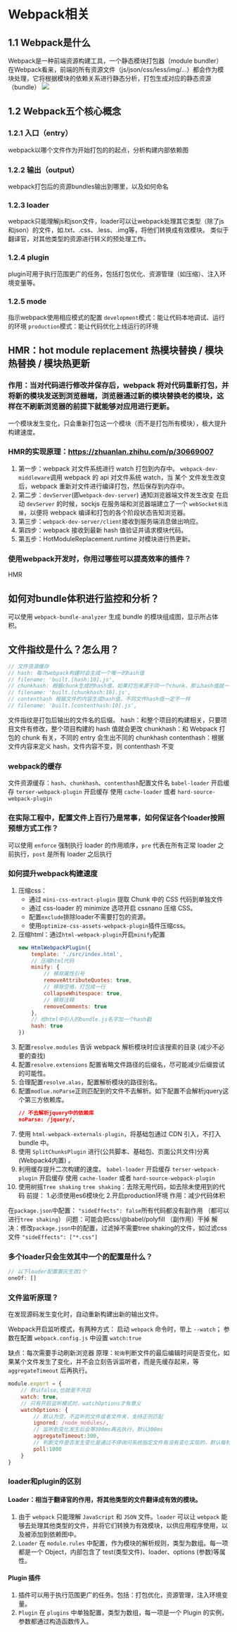 # Webpack相关
## 1.1 Webpack是什么
Webpack是一种前端资源构建工具，一个静态模块打包器（module bundler）
在Webpack看来，前端的所有资源文件（js/json/css/less/img/...）都会作为模块处理，它将根据模块的依赖关系进行静态分析，打包生成对应的静态资源（bundle）
![](./imgs/webpackprofile.png)

## 1.2 Webpack五个核心概念
### 1.2.1 入口（entry）
webpack以哪个文件作为开始打包的的起点，分析构建内部依赖图
### 1.2.2 输出（output）
webpack打包后的资源bundles输出到哪里，以及如何命名
### 1.2.3 loader
webpack只能理解js和json文件，loader可以让webpack处理其它类型（除了js和json）的文件，如.txt、.css、.less、.img等，将他们转换成有效模块。
类似于翻译官，对其他类型的资源进行转义的预处理工作。
### 1.2.4 plugin
plugin可用于执行范围更广的任务，包括打包优化、资源管理（如压缩）、注入环境变量等。
### 1.2.5 mode
指示webpack使用相应模式的配置
`development`模式：能让代码本地调试、运行的环境
`production`模式：能让代码优化上线运行的环境


## HMR：hot module replacement 热模块替换 / 模块热替换 / 模块热更新
### 作用：当对代码进行修改并保存后，webpack 将对代码重新打包，并将新的模块发送到浏览器端，浏览器通过新的模块替换老的模块，这样在不刷新浏览器的前提下就能够对应用进行更新。
一个模块发生变化，只会重新打包这一个模块（而不是打包所有模块），极大提升构建速度。

### HMR的实现原理：https://zhuanlan.zhihu.com/p/30669007
1. 第一步：webpack 对文件系统进行 watch 打包到内存中。
`webpack-dev-middleware`调用 webpack 的 api 对文件系统 watch，当 某个 文件发生改变后，webpack 重新对文件进行编译打包，然后保存到内存中。
2. 第二步：`devServer`(即`webpack-dev-server`) 通知浏览器端文件发生改变
   在启动 `devServer` 的时候，sockjs 在服务端和浏览器端建立了一个 `webSocket长连接`，以便将 webpack 编译和打包的各个阶段状态告知浏览器。
3. 第三步：`webpack-dev-server/client`接收到服务端消息做出响应。
4. 第四步：webpack 接收到最新 hash 值验证并请求模块代码。
5. 第五步：HotModuleReplacement.runtime 对模块进行热更新。

### 使用webpack开发时，你用过哪些可以提高效率的插件？
HMR

## 如何对bundle体积进行监控和分析？
可以使用 `webpack-bundle-analyzer` 生成 bundle 的模块组成图，显示所占体积。

## 文件指纹是什么？怎么用？
```javascript
// 文件资源缓存
// hash: 每次webpack构建时会生成一个唯一的hash值
// filename: 'built.[hash:10].js',
// chunkhash: 根据chunk生成的hash值，如果打包来源于同一个chunk，那么hash值就一样。
// filename: 'built.[chunkhash:10].js',
// contenthash 根据文件的内容生成hash值。不同文件hash值一定不一样
// filename: 'built.[contenthash:10].js',
```

文件指纹是打包后输出的文件名的后缀。
hash：和整个项目的构建相关，只要项目文件有修改，整个项目构建的 hash 值就会更改
chunkhash：和 Webpack 打包的 chunk 有关，不同的 entry 会生出不同的 chunkhash
contenthash：根据文件内容来定义 hash，文件内容不变，则 contenthash 不变

### webpack的缓存
文件资源缓存：`hash`、`chunkhash`、`contenthash`配置文件名
`babel-loader` 开启缓存
`terser-webpack-plugin` 开启缓存
使用 `cache-loader` 或者 `hard-source-webpack-plugin`

### 在实际工程中，配置文件上百行乃是常事，如何保证各个loader按照预想方式工作？
可以使用 `enforce` 强制执行 loader 的作用顺序，`pre` 代表在所有正常 loader 之前执行，`post` 是所有 loader 之后执行

### 如何提升webpack构建速度
1. 压缩css：
   * 通过 `mini-css-extract-plugin` 提取 Chunk 中的 CSS 代码到单独文件
   * 通过 css-loader 的 minimize 选项开启 cssnano 压缩 CSS。
   * 配置`exclude`排除loader不需要打包的资源。
   * 使用`optimize-css-assets-webpack-plugin`插件压缩css。
2. 压缩html：通过`html-webpack-plugin`开启`minify`配置
    ```javascript
    new HtmlWebpackPlugin({
        template: './src/index.html',
        // 压缩html代码
        minify: {
            // 移除属性引号
            removeAttributeQuotes: true,
            // 移除空格，打包成一行
            collapseWhitespace: true,
            // 移除注释
            removeComments: true
        },
        // 给html中引入的bundle.js名字加一个hash戳
        hash: true
    })
    ```
3. 配置`resolve.modules` 告诉 webpack 解析模块时应该搜索的目录 (减少不必要的查找)
4. 配置`resolve.extensions` 配置省略文件路径的后缀名，尽可能减少后缀尝试的可能性。
5. 合理配置`resolve.alas`，配置解析模块的路径别名。
6. 配置`modlue.noParse`正则匹配到的文件不去解析。如下配置不会解析jquery这个第三方依赖库。
    ```json
    // 不去解析jquery中的依赖库
    noParse: /jquery/,
    ```
7. 使用 `html-webpack-externals-plugin`，将基础包通过 CDN 引入，不打入 bundle 中。
8. 使用 `SplitChunksPlugin` 进行(公共脚本、基础包、页面公共文件)分离(Webpack4内置) 。
9. 利用缓存提升二次构建的速度。
`babel-loader` 开启缓存
`terser-webpack-plugin` 开启缓存
使用 `cache-loader` 或者 `hard-source-webpack-plugin`
10. 使用树摇`Tree shaking`
`tree shaking`：去除无用代码，如去除未使用到的代码
前提： 1.必须使用es6模块化 2.开启production环境
作用：减少代码体积

在`package.json`中配置：
`"sideEffects": false`所有代码都没有副作用 （都可以进行`tree shaking`）
问题：可能会把css/@babel/polyfill （副作用）干掉
解决：修改`package.json`中的配置，过滤掉不需要tree shaking的文件，如过滤css文件
`"sideEffects": ["*.css"]`

### 多个loader只会生效其中一个的配置是什么？
```javascript
// 以下loader配置置灰生效1个
oneOf: []
```

### 文件监听原理？
在发现源码发生变化时，自动重新构建出新的输出文件。

Webpack开启监听模式，有两种方式：
启动 `webpack` 命令时，带上 `--watch`；
参数在配置 `webpack.config.js` 中设置 `watch:true`

缺点：每次需要手动刷新浏览器
原理：`轮询`判断文件的最后编辑时间是否变化，如果某个文件发生了变化，并不会立刻告诉监听者，而是先缓存起来，等 `aggregateTimeout` 后再执行。
```javascript
module.export = {
    // 默认false,也就是不开启
    watch: true,
    // 只有开启监听模式时，watchOptions才有意义
    watchOptions: {
        // 默认为空，不监听的文件或者文件夹，支持正则匹配
        ignored: /node_modules/,
        // 监听到变化发生后会等300ms再去执行，默认300ms
        aggregateTimeout:300,
        // 判断文件是否发生变化是通过不停询问系统指定文件有没有变化实现的，默认每秒问1000次
        poll:1000
    }
}
```

### loader和plugin的区别
#### Loader：相当于翻译官的作用，将其他类型的文件翻译成有效的模块。
1. 由于 `webpack` 只能理解 `JavaScript` 和 `JSON` 文件。`loader` 可以让 `webpack` 能够去处理其他类型的文件，并将它们转换为有效模块，以供应用程序使用，以及被添加到依赖图中。
2. `Loader` 在 `module.rules` 中配置，作为模块的解析规则，类型为数组。每一项都是一个 Object，内部包含了 test(类型文件)、loader、options (参数)等属性。

#### Plugin 插件
1. 插件可以用于执行范围更广的任务。包括：打包优化，资源管理，注入环境变量。
2. `Plugin` 在 `plugins` 中单独配置，类型为数组，每一项是一个 Plugin 的实例，参数都通过构造函数传入。